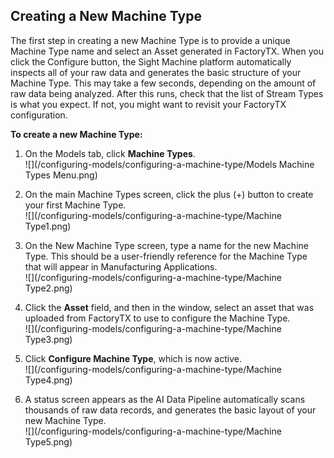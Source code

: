 ## Creating a New Machine Type

The first step in creating a new Machine Type is to provide a unique Machine Type name and select an Asset generated in FactoryTX. When you click the Configure button, the Sight Machine platform automatically inspects all of your raw data and generates the basic structure of your Machine Type. This may take a few seconds, depending on the amount of raw data being analyzed. After this runs, check that the list of Stream Types is what you expect. If not, you might want to revisit your FactoryTX configuration.

**To create a new Machine Type:**

1. On the Models tab, click **Machine Types**.  
   ![](/configuring-models/configuring-a-machine-type/Models Machine Types Menu.png)

2. On the main Machine Types screen, click the plus \(+\) button to create your first Machine Type.  
   ![](/configuring-models/configuring-a-machine-type/Machine Type1.png)

3. On the New Machine Type screen, type a name for the new Machine Type. This should be a user-friendly reference for the Machine Type that will appear in Manufacturing Applications.  
   ![](/configuring-models/configuring-a-machine-type/Machine Type2.png)

4. Click the **Asset** field, and then in the window, select an asset that was uploaded from FactoryTX to use to configure the Machine Type.  
   ![](/configuring-models/configuring-a-machine-type/Machine Type3.png)

5. Click **Configure Machine Type**, which is now active.  
   ![](/configuring-models/configuring-a-machine-type/Machine Type4.png)

6. A status screen appears as the AI Data Pipeline automatically scans thousands of raw data records, and generates the basic layout of your new Machine Type.  
   ![](/configuring-models/configuring-a-machine-type/Machine Type5.png)



